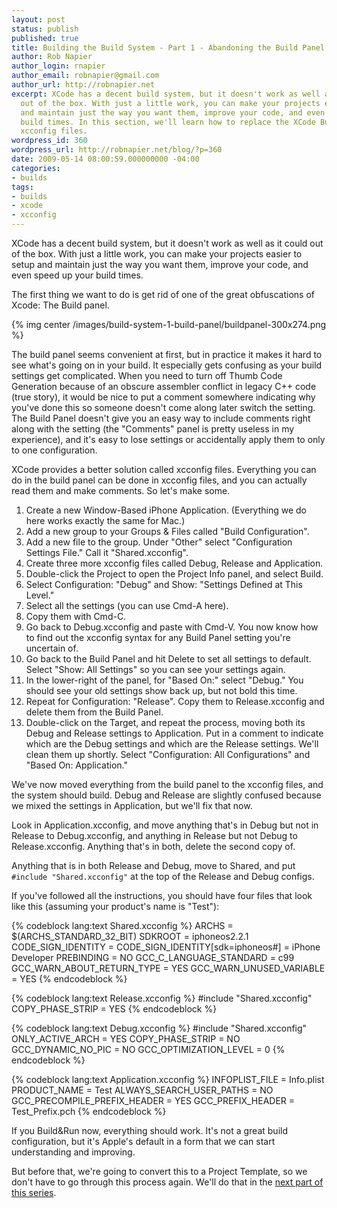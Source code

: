 ```yaml
---
layout: post
status: publish
published: true
title: Building the Build System - Part 1 - Abandoning the Build Panel
author: Rob Napier
author_login: rnapier
author_email: robnapier@gmail.com
author_url: http://robnapier.net
excerpt: XCode has a decent build system, but it doesn't work as well as it could
  out of the box. With just a little work, you can make your projects easier to setup
  and maintain just the way you want them, improve your code, and even speed up your
  build times. In this section, we'll learn how to replace the XCode Build Panel with
  xcconfig files.
wordpress_id: 360
wordpress_url: http://robnapier.net/blog/?p=360
date: 2009-05-14 08:00:59.000000000 -04:00
categories:
- builds
tags:
- builds
- xcode
- xcconfig
---
```

XCode has a decent build system, but it doesn't work as well as it could out of the box. With just a little work, you can make your projects easier to setup and maintain just the way you want them, improve your code, and even speed up your build times.

The first thing we want to do is get rid of one of the great obfuscations of Xcode: The Build panel.

{% img center /images/build-system-1-build-panel/buildpanel-300x274.png %}

The build panel seems convenient at first, but in practice it makes it hard to see what's going on in your build. It especially gets confusing as your build settings get complicated. When you need to turn off Thumb Code Generation because of an obscure assembler conflict in legacy C++ code (true story), it would be nice to put a comment somewhere indicating why you've done this so someone doesn't come along later switch the setting. The Build Panel doesn't give you an easy way to include comments right along with the setting (the "Comments" panel is pretty useless in my experience), and it's easy to lose settings or accidentally apply them to only to one configuration.

XCode provides a better solution called xcconfig files. Everything you can do in the build panel can be done in xcconfig files, and you can actually read them and make comments. So let's make some.
<!-- more -->

1. Create a new Window-Based iPhone Application. (Everything we do here works exactly the same for Mac.)
2. Add a new group to your Groups & Files called "Build Configuration".
3. Add a new file to the group. Under "Other" select "Configuration Settings File." Call it "Shared.xcconfig".
4. Create three more xcconfig files called Debug, Release and Application.
5. Double-click the Project to open the Project Info panel, and select Build.
6. Select Configuration: "Debug" and Show: "Settings Defined at This Level."
7. Select all the settings (you can use Cmd-A here).
8. Copy them with Cmd-C.
9. Go back to Debug.xcconfig and paste with Cmd-V. You now know how to find out the xcconfig syntax for any Build Panel setting you're uncertain of.
10. Go back to the Build Panel and hit Delete to set all settings to default. Select "Show: All Settings" so you can see your settings again.
11. In the lower-right of the panel, for "Based On:" select "Debug." You should see your old settings show back up, but not bold this time.
12. Repeat for Configuration: "Release". Copy them to Release.xcconfig and delete them from the Build Panel.
13. Double-click on the Target, and repeat the process, moving both its Debug and Release settings to Application. Put in a comment to indicate which are the Debug settings and which are the Release settings. We'll clean them up shortly. Select "Configuration: All Configurations" and "Based On: Application."

We've now moved everything from the build panel to the xcconfig files, and the system should build. Debug and Release are slightly confused because we mixed the settings in Application, but we'll fix that now.

Look in Application.xcconfig, and move anything that's in Debug but not in Release to Debug.xcconfig, and anything in Release but not Debug to Release.xcconfig. Anything that's in both, delete the second copy of. 

Anything that is in both Release and Debug, move to Shared, and put `#include "Shared.xcconfig"` at the top of the Release and Debug configs.

If you've followed all the instructions, you should have four files that look like this (assuming your product's name is "Test"):

{% codeblock lang:text Shared.xcconfig %}
ARCHS = $(ARCHS_STANDARD_32_BIT)
SDKROOT = iphoneos2.2.1
CODE_SIGN_IDENTITY = 
CODE_SIGN_IDENTITY[sdk=iphoneos#] = iPhone Developer
PREBINDING = NO
GCC_C_LANGUAGE_STANDARD = c99
GCC_WARN_ABOUT_RETURN_TYPE = YES
GCC_WARN_UNUSED_VARIABLE = YES
{% endcodeblock %}

{% codeblock lang:text Release.xcconfig %}
#include "Shared.xcconfig"
COPY_PHASE_STRIP = YES
{% endcodeblock %}

{% codeblock lang:text Debug.xcconfig %}
#include "Shared.xcconfig"
ONLY_ACTIVE_ARCH = YES
COPY_PHASE_STRIP = NO
GCC_DYNAMIC_NO_PIC = NO
GCC_OPTIMIZATION_LEVEL = 0
{% endcodeblock %}

{% codeblock lang:text Application.xcconfig %}
INFOPLIST_FILE = Info.plist
PRODUCT_NAME = Test
ALWAYS_SEARCH_USER_PATHS = NO
GCC_PRECOMPILE_PREFIX_HEADER = YES
GCC_PREFIX_HEADER = Test_Prefix.pch
{% endcodeblock %}

If you Build&Run now, everything should work. It's not a great build configuration, but it's Apple's default in a form that we can start understanding and improving.

But before that, we're going to convert this to a Project Template, so we don't have to go through this process again. We'll do that in the <a href="http://robnapier.net/blog/project-templates-364">next part of this series</a>.
